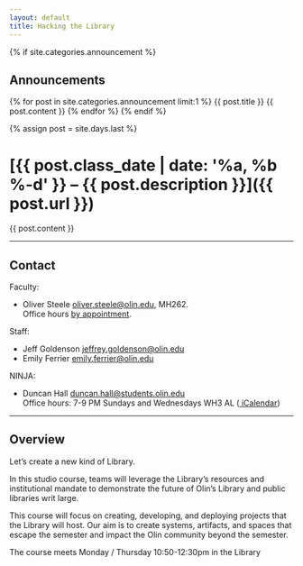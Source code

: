 ```yaml
---
layout: default
title: Hacking the Library
---
```



{% if site.categories.announcement %}
## Announcements

{% for post in site.categories.announcement limit:1 %}
{{ post.title }}
{{ post.content }}
{% endfor %}
{% endif %}


{% assign post = site.days.last %}
# [{{ post.class_date | date: '%a, %b %-d' }} – {{ post.description }}]({{ post.url }})
{{ post.content }}

---

## Contact

Faculty:

* Oliver Steele <oliver.steele@olin.edu>, MH262.<br/>
Office hours [by appointment](http://meetme.so/osteele).

Staff:

* Jeff Goldenson <jeffrey.goldenson@olin.edu>
* Emily Ferrier <emily.ferrier@olin.edu>

NINJA:

* Duncan Hall <duncan.hall@students.olin.edu><br/>
Office hours: 7-9 PM Sundays and Wednesdays WH3 AL
([<i class="fa fa-calendar"></i> iCalendar](webcal://p09-calendars.icloud.com/published/2/0HsmJrKvrRZCQrGupJdLvCGi_CPXDbXA5HFworPq2R6wR4MiDQ9YI7I7lImLsjfBOWL_ntnAvSu2UgbHWy9j-79snfX5BNcKNYJFb6ptsgM))

---

## Overview

Let’s create a new kind of Library.

In this studio course, teams will leverage the Library’s resources and institutional mandate to demonstrate the future of Olin’s Library and public libraries writ large.

This course will focus on creating, developing, and deploying projects that the Library will host. Our aim is to create systems, artifacts, and spaces that escape the semester and impact the Olin community beyond the semester.

The course meets Monday / Thursday 10:50-12:30pm in the Library
